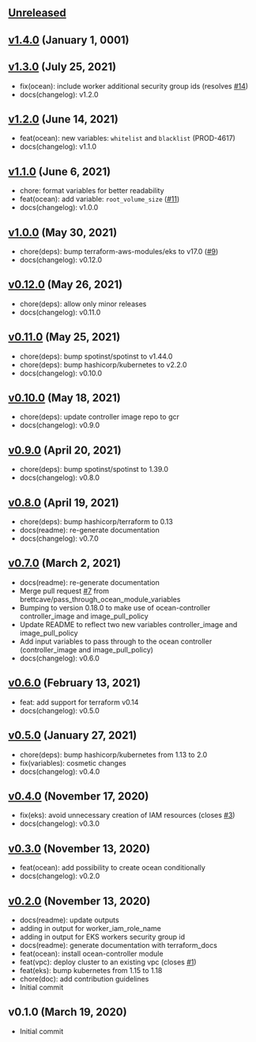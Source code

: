 <a name="unreleased"></a>
## [Unreleased]



<a name="v1.4.0"></a>
## [v1.4.0] (January 1, 0001)



<a name="v1.3.0"></a>
## [v1.3.0] (July 25, 2021)

- fix(ocean): include worker additional security group ids (resolves [#14](https://github.com/spotinst/terraform-spotinst-ocean-eks/issues/14))
- docs(changelog): v1.2.0


<a name="v1.2.0"></a>
## [v1.2.0] (June 14, 2021)

- feat(ocean): new variables: `whitelist` and `blacklist` (PROD-4617)
- docs(changelog): v1.1.0


<a name="v1.1.0"></a>
## [v1.1.0] (June 6, 2021)

- chore: format variables for better readability
- feat(ocean): add variable: `root_volume_size` ([#11](https://github.com/spotinst/terraform-spotinst-ocean-eks/issues/11))
- docs(changelog): v1.0.0


<a name="v1.0.0"></a>
## [v1.0.0] (May 30, 2021)

- chore(deps): bump terraform-aws-modules/eks to v17.0 ([#9](https://github.com/spotinst/terraform-spotinst-ocean-eks/issues/9))
- docs(changelog): v0.12.0


<a name="v0.12.0"></a>
## [v0.12.0] (May 26, 2021)

- chore(deps): allow only minor releases
- docs(changelog): v0.11.0


<a name="v0.11.0"></a>
## [v0.11.0] (May 25, 2021)

- chore(deps): bump spotinst/spotinst to v1.44.0
- chore(deps): bump hashicorp/kubernetes to v2.2.0
- docs(changelog): v0.10.0


<a name="v0.10.0"></a>
## [v0.10.0] (May 18, 2021)

- chore(deps): update controller image repo to gcr
- docs(changelog): v0.9.0


<a name="v0.9.0"></a>
## [v0.9.0] (April 20, 2021)

- chore(deps): bump spotinst/spotinst to 1.39.0
- docs(changelog): v0.8.0


<a name="v0.8.0"></a>
## [v0.8.0] (April 19, 2021)

- chore(deps): bump hashicorp/terraform to 0.13
- docs(readme): re-generate documentation
- docs(changelog): v0.7.0


<a name="v0.7.0"></a>
## [v0.7.0] (March 2, 2021)

- docs(readme): re-generate documentation
- Merge pull request [#7](https://github.com/spotinst/terraform-spotinst-ocean-eks/issues/7) from brettcave/pass_through_ocean_module_variables
- Bumping to version 0.18.0 to make use of ocean-controller controller_image and image_pull_policy
- Update README to reflect two new variables controller_image and image_pull_policy
- Add input variables to pass through to the ocean controller (controller_image and image_pull_policy)
- docs(changelog): v0.6.0


<a name="v0.6.0"></a>
## [v0.6.0] (February 13, 2021)

- feat: add support for terraform v0.14
- docs(changelog): v0.5.0


<a name="v0.5.0"></a>
## [v0.5.0] (January 27, 2021)

- chore(deps): bump hashicorp/kubernetes from 1.13 to 2.0
- fix(variables): cosmetic changes
- docs(changelog): v0.4.0


<a name="v0.4.0"></a>
## [v0.4.0] (November 17, 2020)

- fix(eks): avoid unnecessary creation of IAM resources (closes [#3](https://github.com/spotinst/terraform-spotinst-ocean-eks/issues/3))
- docs(changelog): v0.3.0


<a name="v0.3.0"></a>
## [v0.3.0] (November 13, 2020)

- feat(ocean): add possibility to create ocean conditionally
- docs(changelog): v0.2.0


<a name="v0.2.0"></a>
## [v0.2.0] (November 13, 2020)

- docs(readme): update outputs
- adding in output for worker_iam_role_name
- adding in output for EKS workers security group id
- docs(readme): generate documentation with terraform_docs
- feat(ocean): install ocean-controller module
- feat(vpc): deploy cluster to an existing vpc (closes [#1](https://github.com/spotinst/terraform-spotinst-ocean-eks/issues/1))
- feat(eks): bump kubernetes from 1.15 to 1.18
- chore(doc): add contribution guidelines
- Initial commit


<a name="v0.1.0"></a>
## v0.1.0 (March 19, 2020)

- Initial commit


[Unreleased]: https://github.com/spotinst/terraform-spotinst-ocean-eks/compare/v1.4.0...HEAD
[v1.4.0]: https://github.com/spotinst/terraform-spotinst-ocean-eks/compare/v1.3.0...v1.4.0
[v1.3.0]: https://github.com/spotinst/terraform-spotinst-ocean-eks/compare/v1.2.0...v1.3.0
[v1.2.0]: https://github.com/spotinst/terraform-spotinst-ocean-eks/compare/v1.1.0...v1.2.0
[v1.1.0]: https://github.com/spotinst/terraform-spotinst-ocean-eks/compare/v1.0.0...v1.1.0
[v1.0.0]: https://github.com/spotinst/terraform-spotinst-ocean-eks/compare/v0.12.0...v1.0.0
[v0.12.0]: https://github.com/spotinst/terraform-spotinst-ocean-eks/compare/v0.11.0...v0.12.0
[v0.11.0]: https://github.com/spotinst/terraform-spotinst-ocean-eks/compare/v0.10.0...v0.11.0
[v0.10.0]: https://github.com/spotinst/terraform-spotinst-ocean-eks/compare/v0.9.0...v0.10.0
[v0.9.0]: https://github.com/spotinst/terraform-spotinst-ocean-eks/compare/v0.8.0...v0.9.0
[v0.8.0]: https://github.com/spotinst/terraform-spotinst-ocean-eks/compare/v0.7.0...v0.8.0
[v0.7.0]: https://github.com/spotinst/terraform-spotinst-ocean-eks/compare/v0.6.0...v0.7.0
[v0.6.0]: https://github.com/spotinst/terraform-spotinst-ocean-eks/compare/v0.5.0...v0.6.0
[v0.5.0]: https://github.com/spotinst/terraform-spotinst-ocean-eks/compare/v0.4.0...v0.5.0
[v0.4.0]: https://github.com/spotinst/terraform-spotinst-ocean-eks/compare/v0.3.0...v0.4.0
[v0.3.0]: https://github.com/spotinst/terraform-spotinst-ocean-eks/compare/v0.2.0...v0.3.0
[v0.2.0]: https://github.com/spotinst/terraform-spotinst-ocean-eks/compare/v0.1.0...v0.2.0
